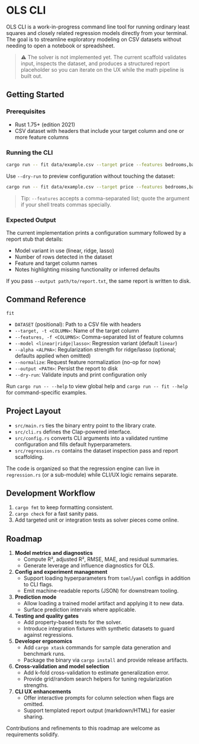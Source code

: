 # OLS CLI

OLS CLI is a work-in-progress command line tool for running ordinary least squares and closely related regression models directly from your terminal. The goal is to streamline exploratory modeling on CSV datasets without needing to open a notebook or spreadsheet.

> ⚠️ The solver is not implemented yet. The current scaffold validates input, inspects the dataset, and produces a structured report placeholder so you can iterate on the UX while the math pipeline is built out.

## Getting Started

### Prerequisites

- Rust 1.75+ (edition 2021)
- CSV dataset with headers that include your target column and one or more feature columns

### Running the CLI

```bash
cargo run -- fit data/example.csv --target price --features bedrooms,bathrooms,area --model ridge --alpha 0.75 --normalize
```

Use `--dry-run` to preview configuration without touching the dataset:

```bash
cargo run -- fit data/example.csv --target price --features bedrooms,bathrooms --dry-run
```

> Tip: `--features` accepts a comma-separated list; quote the argument if your shell treats commas specially.

### Expected Output

The current implementation prints a configuration summary followed by a report stub that details:

- Model variant in use (linear, ridge, lasso)
- Number of rows detected in the dataset
- Feature and target column names
- Notes highlighting missing functionality or inferred defaults

If you pass `--output path/to/report.txt`, the same report is written to disk.

## Command Reference

`fit`
- `DATASET` (positional): Path to a CSV file with headers
- `--target, -t <COLUMN>`: Name of the target column
- `--features, -f <COLUMNS>`: Comma-separated list of feature columns
- `--model <linear|ridge|lasso>`: Regression variant (default `linear`)
- `--alpha <ALPHA>`: Regularization strength for ridge/lasso (optional; defaults applied when omitted)
- `--normalize`: Request feature normalization (no-op for now)
- `--output <PATH>`: Persist the report to disk
- `--dry-run`: Validate inputs and print configuration only

Run `cargo run -- --help` to view global help and `cargo run -- fit --help` for command-specific examples.

## Project Layout

- `src/main.rs` ties the binary entry point to the library crate.
- `src/cli.rs` defines the Clap-powered interface.
- `src/config.rs` converts CLI arguments into a validated runtime configuration and fills default hyperparameters.
- `src/regression.rs` contains the dataset inspection pass and report scaffolding.

The code is organized so that the regression engine can live in `regression.rs` (or a sub-module) while CLI/UX logic remains separate.

## Development Workflow

1. `cargo fmt` to keep formatting consistent.
2. `cargo check` for a fast sanity pass.
3. Add targeted unit or integration tests as solver pieces come online.

## Roadmap

1. **Model metrics and diagnostics**
   - Compute R², adjusted R², RMSE, MAE, and residual summaries.
   - Generate leverage and influence diagnostics for OLS.
2. **Config and experiment management**
   - Support loading hyperparameters from `toml`/`yaml` configs in addition to CLI flags.
   - Emit machine-readable reports (JSON) for downstream tooling.
3. **Prediction mode**
   - Allow loading a trained model artifact and applying it to new data.
   - Surface prediction intervals where applicable.
4. **Testing and quality gates**
   - Add property-based tests for the solver.
   - Introduce integration fixtures with synthetic datasets to guard against regressions.
5. **Developer ergonomics**
   - Add `cargo xtask` commands for sample data generation and benchmark runs.
   - Package the binary via `cargo install` and provide release artifacts.
6. **Cross-validation and model selection**
   - Add k-fold cross-validation to estimate generalization error.
   - Provide grid/random search helpers for tuning regularization strengths.
7. **CLI UX enhancements**
   - Offer interactive prompts for column selection when flags are omitted.
   - Support templated report output (markdown/HTML) for easier sharing.

Contributions and refinements to this roadmap are welcome as requirements solidify.
